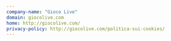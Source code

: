 ```yaml
---
company-name: "Gioco Live"
domain: giocolive.com
home: http://giocolive.com/
privacy-policy: http://giocolive.com/politica-sui-cookies/
---
```




